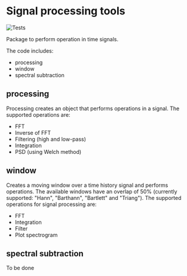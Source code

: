 # Signal processing tools

![Tests](https://github.com/StemVibrations/STEM/actions/workflows/tests.yml/badge.svg)

Package to perform operation in time signals.

The code includes:

* processing
* window
* spectral subtraction

## processing
Processing creates an object that performs operations in a signal.
The supported operations are:

* FFT
* Inverse of FFT
* Filtering (high and low-pass)
* Integration
* PSD (using Welch method)

## window
Creates a moving window over a time history signal and performs operations.
The available windows have an overlap of 50% (currently supported: "Hann", "Barthann", "Bartlett" and "Triang").
The supported operations for signal processing are:

* FFT
* Integration
* Filter
* Plot spectrogram

## spectral subtraction
To be done
